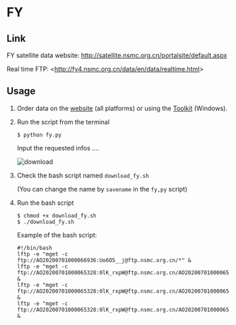 # FY

## Link

FY satellite data website: <http://satellite.nsmc.org.cn/portalsite/default.aspx>

Real time FTP: <<http://fy4.nsmc.org.cn/data/en/data/realtime.html>>

## Usage

1. Order data on the [website](http://satellite.nsmc.org.cn/portalsite/default.aspx) (all platforms) or using the [Toolkit](http://fy4.nsmc.org.cn/nsmc/en/data/pcclient.html) (Windows).

2. Run the script from the terminal

   ```
   $ python fy.py
   ```

   Input the requested infos ....

   ![download](https://github.com/zxdawn/weather_data/raw/master/FY/examples/download_fy.gif)

3. Check the bash script named `download_fy.sh`

   (You can change the name by `savename` in the `fy,py` script)

4. Run the bash script

   ```
   $ chmod +x download_fy.sh
   $ ./download_fy.sh
   ```

   Example of the bash script:

   ```
   #!/bin/bash
   lftp -e "mget -c ftp://AO20200701000066936:Uo6O5__j@ftp.nsmc.org.cn/*" &
   lftp -e "mget -c ftp://AO20200701000065328:0lK_rxpW@ftp.nsmc.org.cn/AO202007010000653280001/*" &
   lftp -e "mget -c ftp://AO20200701000065328:0lK_rxpW@ftp.nsmc.org.cn/AO202007010000653280002/*" &
   lftp -e "mget -c ftp://AO20200701000065328:0lK_rxpW@ftp.nsmc.org.cn/AO202007010000653280003/*" &
   ```

   ​

